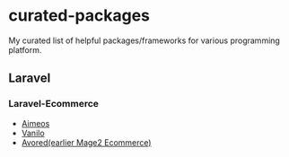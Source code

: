 # curated-packages
My curated list of helpful packages/frameworks for various programming platform.

## Laravel

### Laravel-Ecommerce
* [Aimeos](https://aimeos.org/)
* [Vanilo](https://vanilo.io/)
* [Avored(earlier Mage2 Ecommerce)](https://www.avored.com/)
